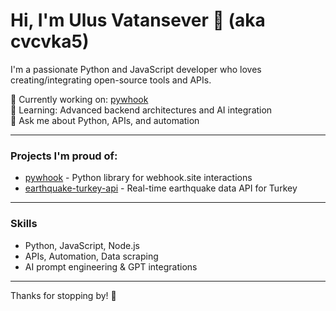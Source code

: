 # Hi, I'm Ulus Vatansever 👋 (aka cvcvka5)

I'm a passionate Python and JavaScript developer who loves creating/integrating open-source tools and APIs.

🔭 Currently working on: [pywhook](https://github.com/cvcvka5/pywhook)  
🌱 Learning: Advanced backend architectures and AI integration  
💬 Ask me about Python, APIs, and automation  

---

### Projects I'm proud of:
- [pywhook](https://github.com/cvcvka5/pywhook) - Python library for webhook.site interactions  
- [earthquake-turkey-api](https://github.com/cvcvka5/earthquake-turkey-api) - Real-time earthquake data API for Turkey
---

### Skills
- Python, JavaScript, Node.js  
- APIs, Automation, Data scraping 
- AI prompt engineering & GPT integrations  

---

Thanks for stopping by! 🚀
